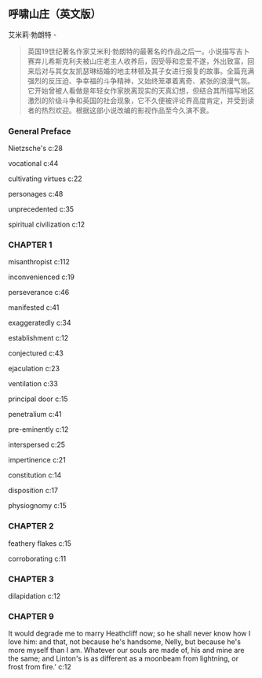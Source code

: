 ## 呼啸山庄（英文版）

艾米莉·勃朗特  -  

> 英国19世纪著名作家艾米利·勃朗特的最著名的作品之后一。小说描写吉卜赛弃儿希斯克利夫被山庄老主人收养后，因受辱和恋爱不遂，外出致富，回来后对与其女友凯瑟琳结婚的地主林顿及其子女进行报复的故事。全篇充满强烈的反压迫、争幸福的斗争精神，又始终笼罩着离奇、紧张的浪漫气氛。它开始曾被人看做是年轻女作家脱离现实的天真幻想，但结合其所描写地区激烈的阶级斗争和英国的社会现象，它不久便被评论界高度肯定，并受到读者的热烈欢迎。根据这部小说改编的影视作品至今久演不衰。

### General Preface

Nietzsche's c:28

 vocational c:44

cultivating virtues c:22

personages  c:48

unprecedented c:35

spiritual civilization c:12

### CHAPTER 1

misanthropist c:112

inconvenienced c:19

perseverance c:46

 manifested  c:41

exaggeratedly c:34

establishment c:12

conjectured c:43

ejaculation c:23

ventilation c:33

principal door c:15

penetralium c:41

pre-eminently c:12

interspersed c:25

impertinence c:21

constitution c:14

disposition c:17

physiognomy c:15

### CHAPTER 2

feathery flakes c:15

corroborating c:11

### CHAPTER 3

dilapidation c:12

### CHAPTER 9

It would degrade me to marry Heathcliff now; so he shall never know how I love him: and that, not because he's handsome, Nelly, but because he's more myself than I am. Whatever our souls are made of, his and mine are the same; and Linton's is as different as a moonbeam from lightning, or frost from fire.’ c:12
